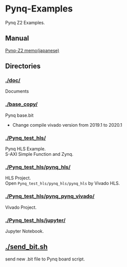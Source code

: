 # Pynq-Examples
Pynq Z2 Examples.

## Manual
[Pynq-Z2 memo(japanese)](./doc/Pynq-Z2.md)

## Directories
### [./doc/](./doc/)
Documents

###  [./base_copy/](./base_copy/)
Pynq base.bit
- Change compile vivado version from 2019.1 to 2020.1

### [./Pynq_test_hls/](./Pynq_test_hls/)
Pynq HLS Example.  
S-AXI Simple Function and Zynq.  

### [./Pynq_test_hls/pynq_hls/](./Pynq_test_hls/pynq_hls/)
HLS Project.  
Open `Pynq_test_hls/pynq_hls/pynq_hls` by Vivado HLS.
### [./Pynq_test_hls/pynq_pynq_vivado/](./Pynq_test_hls/pynq_pynq_vivado/)
Vivado Project.

### [./Pynq_test_hls/jupyter/](./Pynq_test_hls/jupyter/)
Jupyter Notebook.


## [./send_bit.sh](./send_bit.sh)
send new .bit file to Pynq board script.


